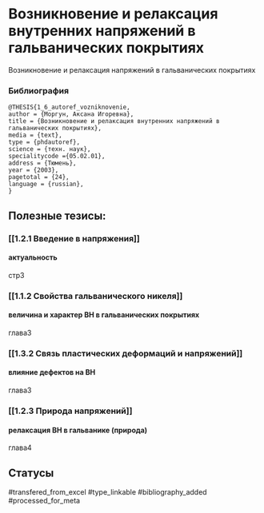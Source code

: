 # Возникновение и релаксация внутренних напряжений в гальванических покрытиях

Возникновение и релаксация напряжений в гальванических покрытиях

### Библиография
```
@THESIS{1_6_autoref_vozniknovenie,
author = {Моргун, Аксана Игоревна},
title = {Возникновение и релаксация внутренних напряжений в гальванических покрытиях},
media = {text},
type = {phdautoref},
science = {техн. наук},
specialitycode ={05.02.01},
address = {Тюмень},
year = {2003},
pagetotal = {24},
language = {russian},
}
```

## Полезные тезисы:
### [[1.2.1 Введение в напряжения]]
#### актуальность
стр3

###  [[1.1.2 Свойства гальванического никеля]]
#### величина и характер ВН в гальванических покрытиях
глава3

### [[1.3.2 Связь пластических деформаций и напряжений]]
#### влияние дефектов на ВН
глава3

### [[1.2.3 Природа напряжений]]
#### релаксация ВН в гальванике (природа)
глава4

## Статусы
#transfered_from_excel 
#type_linkable 
#bibliography_added
#processed_for_meta
